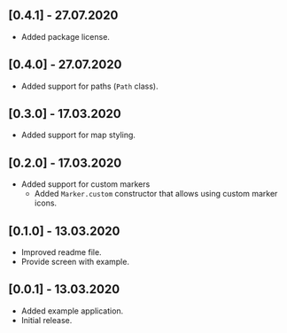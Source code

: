 ## [0.4.1] - 27.07.2020
* Added package license.
## [0.4.0] - 27.07.2020
* Added support for paths (`Path` class).
## [0.3.0] - 17.03.2020
* Added support for map styling.
## [0.2.0] - 17.03.2020
* Added support for custom markers
  * Added `Marker.custom` constructor that allows using custom marker icons.
## [0.1.0] - 13.03.2020
* Improved readme file.
* Provide screen with example.
## [0.0.1] - 13.03.2020
* Added example application.
* Initial release.
